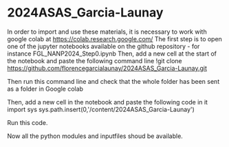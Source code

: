 # 2024ASAS_Garcia-Launay

In order to import and use these materials, it is necessary to work with google colab at https://colab.research.google.com/
The first step is to open one of the jupyter notebooks available on the github repository - for instance FGL_NANP2024_Step0.ipynb
Then, add a new cell at the start of the notebook and paste the following command line
!git clone https://github.com/florencegarcialaunay/2024ASAS_Garcia-Launay.git

Then run this command line and check that the whole folder has been sent as a folder in Google colab

Then, add a new cell in the notebook and paste the following code in it
import sys
sys.path.insert(0,'/content/2024ASAS_Garcia-Launay')

Run this code.

Now all the python modules and inputfiles shoud be available. 
